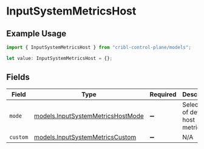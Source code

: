 # InputSystemMetricsHost

## Example Usage

```typescript
import { InputSystemMetricsHost } from "cribl-control-plane/models";

let value: InputSystemMetricsHost = {};
```

## Fields

| Field                                                                        | Type                                                                         | Required                                                                     | Description                                                                  |
| ---------------------------------------------------------------------------- | ---------------------------------------------------------------------------- | ---------------------------------------------------------------------------- | ---------------------------------------------------------------------------- |
| `mode`                                                                       | [models.InputSystemMetricsHostMode](../models/inputsystemmetricshostmode.md) | :heavy_minus_sign:                                                           | Select level of detail for host metrics                                      |
| `custom`                                                                     | [models.InputSystemMetricsCustom](../models/inputsystemmetricscustom.md)     | :heavy_minus_sign:                                                           | N/A                                                                          |